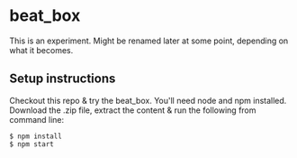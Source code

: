 # beat_box

This is an experiment. Might be renamed later at some point, depending on what it becomes.

## Setup instructions

Checkout this repo & try the beat_box. You'll need node and npm installed. Download the .zip file, extract the content & run the following from command line:

```
$ npm install
$ npm start
```
